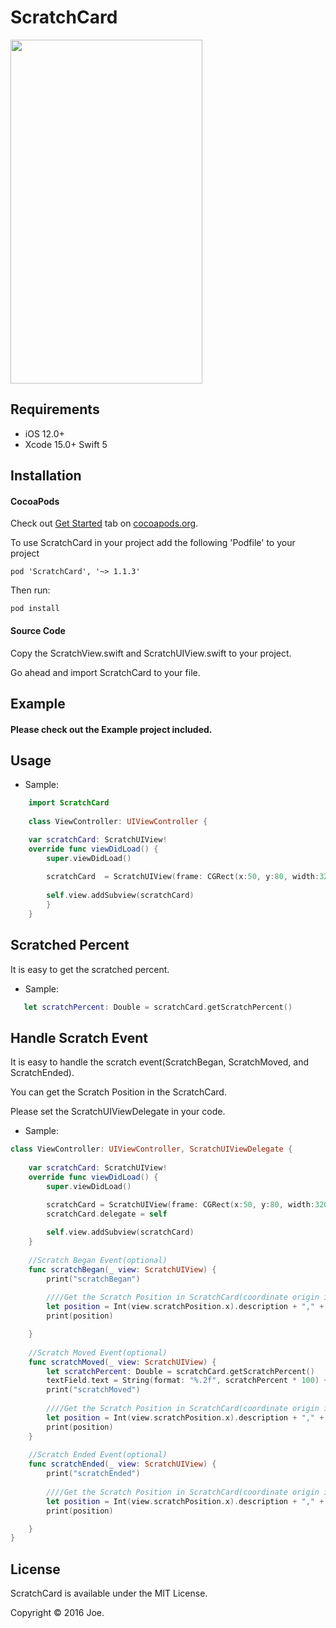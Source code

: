 # ScratchCard
<img src="https://raw.githubusercontent.com/joehour/ScratchCard/swift3.0/ScratchCard/result.gif" width="307" height="550" />

Requirements
----------

- iOS 12.0+
- Xcode 15.0+ Swift 5


## Installation

#### CocoaPods

Check out [Get Started](https://guides.cocoapods.org/using/getting-started.html) tab on [cocoapods.org](http://cocoapods.org/).

To use ScratchCard in your project add the following 'Podfile' to your project

	pod 'ScratchCard', '~> 1.1.3'

Then run:

    pod install

#### Source Code

Copy the ScratchView.swift and ScratchUIView.swift to your project.

Go ahead and import ScratchCard to your file.


Example
----------

#### Please check out the Example project included.


Usage
----------

* Sample:
```swift
    import ScratchCard
    
    class ViewController: UIViewController {

    var scratchCard: ScratchUIView!
    override func viewDidLoad() {
        super.viewDidLoad()
        
        scratchCard  = ScratchUIView(frame: CGRect(x:50, y:80, width:320, height:480),Coupon: "image.jpg", MaskImage: "mask.png", ScratchWidth: CGFloat(40))
        
        self.view.addSubview(scratchCard)
        }
    }
```

Scratched Percent
----------

It is easy to get the scratched percent.
 
* Sample:
```swift
   let scratchPercent: Double = scratchCard.getScratchPercent()
```

Handle Scratch Event
----------
 
It is easy to handle the scratch event(ScratchBegan, ScratchMoved, and ScratchEnded).

You can get the Scratch Position in the ScratchCard.

Please set the ScratchUIViewDelegate in your code.
 
* Sample:
```swift
class ViewController: UIViewController, ScratchUIViewDelegate {
    
    var scratchCard: ScratchUIView!
    override func viewDidLoad() {
        super.viewDidLoad()

        scratchCard = ScratchUIView(frame: CGRect(x:50, y:80, width:320, height:480), Coupon: "image", MaskImage: "mask", ScratchWidth: CGFloat(40))
        scratchCard.delegate = self
        
        self.view.addSubview(scratchCard)
    }
    
    //Scratch Began Event(optional)
    func scratchBegan(_ view: ScratchUIView) {
        print("scratchBegan")
        
        ////Get the Scratch Position in ScratchCard(coordinate origin is at the lower left corner)
        let position = Int(view.scratchPosition.x).description + "," + Int(view.scratchPosition.y).description
        print(position)

    }
    
    //Scratch Moved Event(optional)
    func scratchMoved(_ view: ScratchUIView) {
        let scratchPercent: Double = scratchCard.getScratchPercent()
        textField.text = String(format: "%.2f", scratchPercent * 100) + "%"
        print("scratchMoved")
        
        ////Get the Scratch Position in ScratchCard(coordinate origin is at the lower left corner)
        let position = Int(view.scratchPosition.x).description + "," + Int(view.scratchPosition.y).description
        print(position)
    }
    
    //Scratch Ended Event(optional)
    func scratchEnded(_ view: ScratchUIView) {
        print("scratchEnded")
        
        ////Get the Scratch Position in ScratchCard(coordinate origin is at the lower left corner)
        let position = Int(view.scratchPosition.x).description + "," + Int(view.scratchPosition.y).description
        print(position)

    }
}
```

## License
ScratchCard is available under the MIT License.

Copyright © 2016 Joe.
